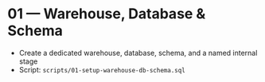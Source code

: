 # 01 — Warehouse, Database & Schema

- Create a dedicated warehouse, database, schema, and a named internal stage
- Script: `scripts/01-setup-warehouse-db-schema.sql`
